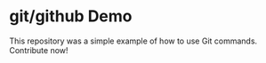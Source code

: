 # git/github Demo

This repository was a simple example of how to use Git commands. Contribute now!
